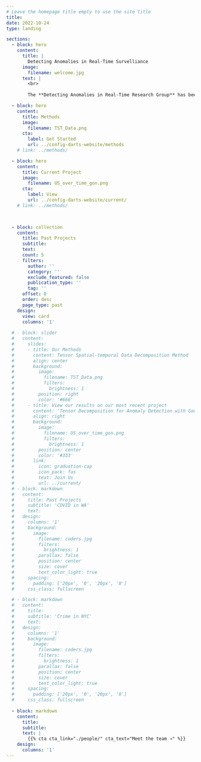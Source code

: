```yaml
---
# Leave the homepage title empty to use the site title
title:
date: 2022-10-24
type: landing

sections:
  - block: hero
    content:
      title: |
        Detecting Anomalies in Real-Time Survelliance
      image:
        filename: welcome.jpg
      text: |
        <br>
        
        The **Detecting Anomalies in Real-Time Research Group** has been a center of excellence for Artificial Intelligence research, teaching, and practice since its founding in 2016.

  - block: hero
    content: 
      title: Methods
      image:
        filename: TST_Data.png
      cta:
        label: Get Started
        url: ../config-darts-website/methods
    # link: ../methods/

  - block: hero
    content: 
      title: Current Project
      image:
        filename: US_over_time_gon.png
      cta:
        label: View
        url: ../config-darts-website/current/
    # link: ../methods/


  
  - block: collection
    content:
      title: Past Projects
      subtitle:
      text:
      count: 5
      filters:
        author: ''
        category: ''
        exclude_featured: false
        publication_type: ''
        tag: ''
      offset: 0
      order: desc
      page_type: past
    design:
      view: card
      columns: '1'
  
  # - block: slider
  #   content:
  #     slides:
  #     - title: Our Methods
  #       content: Tensor Spatial-temporal Data Decomposition Method
  #       align: center
  #       background:
  #         image:
  #           filename: TST_Data.png
  #           filters:
  #             brightness: 1
  #         position: right
  #         color: '#666'
  #     - title: View our results on our most recent project
  #       content: 'Tensor Decomposition for Anomaly Detection with Gonorrhea'
  #       align: right
  #       background:
  #         image:
  #           filename: US_over_time_gon.png
  #           filters:
  #             brightness: 1
  #         position: center
  #         color: '#333'
  #       link:
  #         icon: graduation-cap
  #         icon_pack: fas
  #         text: Join Us
  #         url: ../current/
  # - block: markdown
  #   content:
  #     title: Past Projects
  #     subtitle: 'COVID in WA'
  #     text:
  #   design:
  #     columns: '1'
  #     background:
  #       image: 
  #         filename: coders.jpg
  #         filters:
  #           brightness: 1
  #         parallax: false
  #         position: center
  #         size: cover
  #         text_color_light: true
  #     spacing:
  #       padding: ['20px', '0', '20px', '0']
  #     css_class: fullscreen

  # - block: markdown
  #   content:
  #     title: 
  #     subtitle: 'Crime in NYC'
  #     text:
  #   design:
  #     columns: '1'
  #     background:
  #       image: 
  #         filename: coders.jpg
  #         filters:
  #           brightness: 1
  #         parallax: false
  #         position: center
  #         size: cover
  #         text_color_light: true
  #     spacing:
  #       padding: ['20px', '0', '20px', '0']
  #     css_class: fullscreen
  
  - block: markdown
    content:
      title:
      subtitle:
      text: |
        {{% cta cta_link="./people/" cta_text="Meet the team →" %}}
    design:
      columns: '1'
---
```

